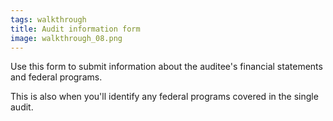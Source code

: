```yaml
---
tags: walkthrough
title: Audit information form
image: walkthrough_08.png
---
```


Use this form to submit information about the auditee's financial statements and federal programs.

This is also when you'll identify any federal programs covered in the single audit.





